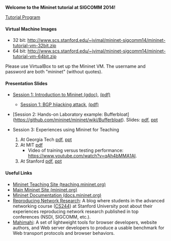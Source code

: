 **Welcome to the Mininet tutorial at SIGCOMM 2014!**

[Tutorial Program](http://conferences.sigcomm.org/sigcomm/2014/tutorial-mininet.php)

#### Virtual Machine Images
- 32 bit: http://www.scs.stanford.edu/~jvimal/mininet-sigcomm14/mininet-tutorial-vm-32bit.zip
- 64 bit: http://www.scs.stanford.edu/~jvimal/mininet-sigcomm14/mininet-tutorial-vm-64bit.zip

Please use VirtualBox to set up the Mininet VM.  The username and password are both "mininet" (without quotes).

#### Presentation Slides

- [Session 1: Introduction to Mininet (gdoc)](https://docs.google.com/a/onlab.us/presentation/d/1Xtp05lLQTEFGICTxzV9sQl28wW_cAZz6B1q9_qZBR_8/edit), [(pdf)](https://www.dropbox.com/s/k9mgeg9bsvg1hvy/mininet-intro.pdf)

    - [Session 1: BGP hijacking attack](https://github.com/mininet/mininet/wiki/BGP-Path-Hijacking-Attack-Demo), [(pdf)](https://www.dropbox.com/s/ghtzpxpmgf8zi2g/mininet-bgp-demo.pdf)

- [Session 2: Hands-on Laboratory example: Bufferbloat]
(https://github.com/mininet/mininet/wiki/Bufferbloat).  Slides: [pdf](https://www.dropbox.com/s/myfupw8uljmn8x1/bufferbloat_mininet.pdf), [ppt](https://www.dropbox.com/s/49xmxrrf2ntrpwr/BufferBloat_mininet.pptx)

- Session 3: Experiences using Mininet for Teaching

    1. At Georgia Tech [pdf](https://www.dropbox.com/s/xjh62m09likh50z/feamster-sigcomm2014.pdf), [ppt](https://www.dropbox.com/s/r1td7llpq7pa86o/feamster-sigcomm2014.pptx)
    2. At MIT [pdf](https://www.dropbox.com/s/7nl53jbmhawzk9i/mininet-MIT-experiences.pdf)
        - Video of training versus testing performance: https://www.youtube.com/watch?v=qAh4bMMA1AI.
    3. At Stanford [pdf](https://www.dropbox.com/s/p7hme4a0dh9l3pu/mininet-stanford-experiences.pdf), [ppt](https://www.dropbox.com/s/ag9v7gp7t1g2ozy/mininet-stanford-experiences.pptx)

#### Useful Links

- [Mininet Teaching Site (teaching.mininet.org)](http://teaching.mininet.org)
- [Main Mininet Site (mininet.org)](http://mininet.org)
- [Mininet Documentation (docs.mininet.org)](http://docs.mininet.org)
- [Reproducing Network Research](http://reproducingnetworkresearch.wordpress.com): A blog where students in the advanced networking course ([CS244](http://cs244.stanford.edu/)) at Stanford University post about their experiences reproducing network research published in top conferences (NSDI, SIGCOMM, etc.).
- [Mahimahi](http://mahimahi.mit.edu/): A set of lightweight tools for browser developers, website authors, and Web server developers to produce a usable benchmark for Web transport protocols and browser behaviors.
